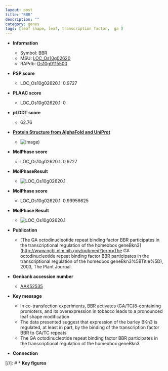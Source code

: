 ```yaml
---
layout: post
title: "BBR"
description: ""
category: genes
tags: [leaf shape, leaf, transcription factor,  ga ]
---
```


* **Information**  
    + Symbol: BBR  
    + MSU: [LOC_Os10g02620](http://rice.plantbiology.msu.edu/cgi-bin/ORF_infopage.cgi?orf=LOC_Os10g02620)  
    + RAPdb: [Os10g0115500](http://rapdb.dna.affrc.go.jp/viewer/gbrowse_details/irgsp1?name=Os10g0115500)  

* **PSP score**  
   + LOC_Os10g02620.1: 0.9727 

* **PLAAC score**  
    + LOC_Os10g02620.1: 0 

* **pLDDT score**
    + 62.76

* **[Protein Structure from AlphaFold and UniProt](https://www.uniprot.org/uniprotkb/Q7XH85/entry#structure)**
    + ![image](https://ricepsp.github.io/images/Q7/AF-Q7XH85-F1.png))

* **MolPhase score**
    + LOC_Os10g02620.1: 0.9727

* **MolPhaseResult**
    + ![LOC_Os10g02620.1](https://ricepsp.github.io/pictures/LOC_Os10g/LOC_Os10g02620.1.png)

* **MolPhase score**
    + LOC_Os10g02620.1: 0.99956625

* **MolPhase Result**
    + ![LOC_Os10g02620.1](https://304243504.github.io/Pictures/LOC_Os10g/LOC_Os10g02620.1.png)

* **Publication**  
    + [The GA octodinucleotide repeat binding factor BBR participates in the transcriptional regulation of the homeobox geneBkn3](http://www.ncbi.nlm.nih.gov/pubmed?term=The GA octodinucleotide repeat binding factor BBR participates in the transcriptional regulation of the homeobox geneBkn3%5BTitle%5D), 2003, The Plant Journal.

* **Genbank accession number**  
    + [AAK52535](http://www.ncbi.nlm.nih.gov/nuccore/AAK52535)

* **Key message**  
    + In co-transfection experiments, BBR activates (GA/TC)8-containing promoters, and its overexpression in tobacco leads to a pronounced leaf shape modification
    + The data presented suggest that expression of the barley BKn3 is regulated, at least in part, by the binding of the transcription factor BBR to GA/TC repeats
    + The GA octodinucleotide repeat binding factor BBR participates in the transcriptional regulation of the homeobox geneBkn3

* **Connection**  

[//]: # * **Key figures**  


